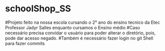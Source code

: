 # schoolShop_SS
#Projeto feito na nossa escola cursando o 2° ano do ensino tecnico da Etec Professor Jadyr Salles enquanto cursamos o Ensino médio
#Caso necessário precisa convidar o usuário para poder alterar o diretório, pois, pode dar acesso negado.
#Também é necessário fazer login no git Shell para fazer commits
